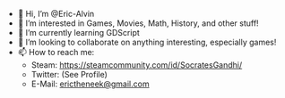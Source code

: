 - 👋 Hi, I’m @Eric-Alvin
- 👀 I’m interested in Games, Movies, Math, History, and other stuff!
- 🌱 I’m currently learning GDScript
- 💞️ I’m looking to collaborate on anything interesting, especially games!
- 📫 How to reach me:
  - Steam: https://steamcommunity.com/id/SocratesGandhi/
  - Twitter: (See Profile)
  - E-Mail: erictheneek@gmail.com

<!---
Eric-Alvin/Eric-Alvin is a ✨ special ✨ repository because its `README.md` (this file) appears on your GitHub profile.
You can click the Preview link to take a look at your changes.
--->
